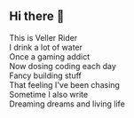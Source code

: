 ## Hi there 👋

This is Veller Rider  
I drink a lot of water  
Once a gaming addict  
Now dosing coding each day  
Fancy building stuff  
That feeling I've been chasing  
Sometime I also write  
Dreaming dreams and living life  
<!--
**VellerRider/VellerRider** is a ✨ _special_ ✨ repository because its `README.md` (this file) appears on your GitHub profile.

Here are some ideas to get you started:

- 🔭 I’m currently working on ...
- 🌱 I’m currently learning ...
- 👯 I’m looking to collaborate on ...
- 🤔 I’m looking for help with ...
- 💬 Ask me about ...
- 📫 How to reach me: ...
- 😄 Pronouns: ...
- ⚡ Fun fact: ...
-->
